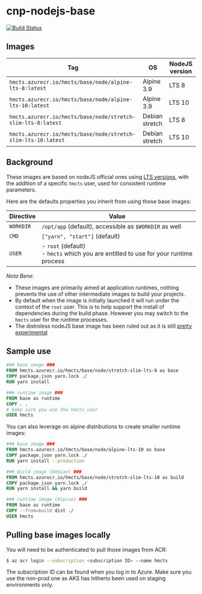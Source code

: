# cnp-nodejs-base

[![Build Status](https://dev.azure.com/hmcts/CNP/_apis/build/status/NodeJS%20base%20image%20build?branchName=master)](https://dev.azure.com/hmcts/CNP/_build/latest?definitionId=97&branchName=master)

## Images

| Tag                                                           | OS             | NodeJS version |
| ------------------------------------------------------------- | -------------- | -------------- |
| `hmcts.azurecr.io/hmcts/base/node/alpine-lts-8:latest`        | Alpine 3.9     | LTS 8          |
| `hmcts.azurecr.io/hmcts/base/node/alpine-lts-10:latest`       | Alpine 3.9     | LTS 10         |
| `hmcts.azurecr.io/hmcts/base/node/stretch-slim-lts-8:latest`  | Debian stretch | LTS 8          |
| `hmcts.azurecr.io/hmcts/base/node/stretch-slim-lts-10:latest` | Debian stretch | LTS 10         |

## Background

These images are based on nodeJS official ones using [LTS versions](https://github.com/nodejs/Release#release-schedule), with the addition of a specific `hmcts` user, used for consistent runtime parameters.

Here are the defaults properties you inherit from using those base images:

| Directive | Value                                                                                   |
| --------- | --------------------------------------------------------------------------------------- |
| `WORKDIR` | `/opt/app` (default), accessible as `$WORKDIR` as well                                  |
| `CMD`     | `["yarn", "start"]` (default)                                                           |
| `USER`    | - `root` (default)<br> - `hmcts` which you are entitled to use for your runtime process |

_Nota Bene_:

- These images are primarily aimed at application runtimes, nothing prevents the use of other intermediate images to build your projects.
- By default when the image is initially launched it will run under the context of the `root` user. This is to help support the install of dependencies during the build phase. However you may switch to the `hmcts` user for the runtime processes.
- The distroless nodeJS base image has been ruled out as it is still [pretty experimental](https://github.com/GoogleContainerTools/distroless/#docker)

## Sample use

```Dockerfile
### base image ###
FROM hmcts.azurecr.io/hmcts/base/node/stretch-slim-lts-8 as base
COPY package.json yarn.lock ./
RUN yarn install

### runtime image ###
FROM base as runtime
COPY . .
# make sure you use the hmcts user
USER hmcts
```

You can also leverage on alpine distributions to create smaller runtime images:

```Dockerfile
### base image ###
FROM hmcts.azurecr.io/hmcts/base/node/alpine-lts-10 as base
COPY package.json yarn.lock ./
RUN yarn install --production

### build image (Debian) ###
FROM hmcts.azurecr.io/hmcts/base/node/stretch-slim-lts-10 as build
COPY package.json yarn.lock ./
RUN yarn install && yarn build

### runtime image (Alpine) ###
FROM base as runtime
COPY --from=build dist ./
USER hmcts
```

## Pulling base images locally

You will need to be authenticated to pull those images from ACR:

```bash
$ az acr login --subscription <subscription ID> --name hmcts
```

The subscription ID can be found when you log in to Azure. Make sure you use the non-prod one as AKS has hitherto been used on staging environments only.
